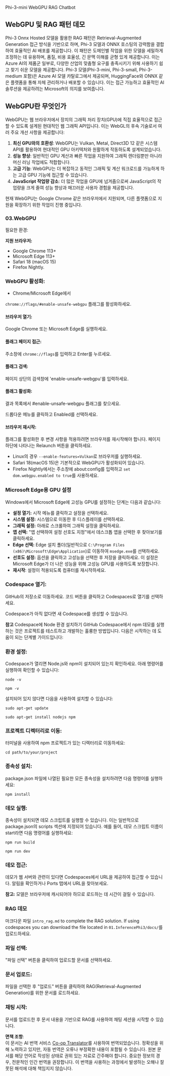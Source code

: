 <!--
CO_OP_TRANSLATOR_METADATA:
{
  "original_hash": "c7a7f2a07dc176c19e1ab9f249b548c9",
  "translation_date": "2025-04-04T05:34:01+00:00",
  "source_file": "code\\08.RAG\\rag_webgpu_chat\\README.md",
  "language_code": "ko"
}
-->
Phi-3-mini WebGPU RAG Chatbot

## WebGPU 및 RAG 패턴 데모
Phi-3 Onnx Hosted 모델을 활용한 RAG 패턴은 Retrieval-Augmented Generation 접근 방식을 기반으로 하며, Phi-3 모델과 ONNX 호스팅의 강력함을 결합하여 효율적인 AI 배포를 제공합니다. 이 패턴은 도메인별 작업을 위한 모델을 세밀하게 조정하는 데 유용하며, 품질, 비용 효율성, 긴 문맥 이해를 균형 있게 제공합니다. 이는 Azure AI의 제품군 일부로, 다양한 산업의 맞춤형 요구를 충족시키기 위해 사용하기 쉽고 찾기 쉬운 모델을 제공합니다. Phi-3 모델(Phi-3-mini, Phi-3-small, Phi-3-medium 포함)은 Azure AI 모델 카탈로그에서 제공되며, HuggingFace와 ONNX 같은 플랫폼을 통해 자체 관리하거나 배포할 수 있습니다. 이는 접근 가능하고 효율적인 AI 솔루션을 제공하려는 Microsoft의 의지를 보여줍니다.

## WebGPU란 무엇인가
WebGPU는 웹 브라우저에서 장치의 그래픽 처리 장치(GPU)에 직접 효율적으로 접근할 수 있도록 설계된 현대적인 웹 그래픽 API입니다. 이는 WebGL의 후속 기술로서 여러 주요 개선 사항을 제공합니다:

1. **최신 GPU와의 호환성**: WebGPU는 Vulkan, Metal, Direct3D 12 같은 시스템 API를 활용하여 현대적인 GPU 아키텍처와 원활하게 작동하도록 설계되었습니다.
2. **성능 향상**: 일반적인 GPU 계산과 빠른 작업을 지원하여 그래픽 렌더링뿐만 아니라 머신 러닝 작업에도 적합합니다.
3. **고급 기능**: WebGPU는 더 복잡하고 동적인 그래픽 및 계산 워크로드를 가능하게 하는 고급 GPU 기능에 접근할 수 있습니다.
4. **JavaScript 작업량 감소**: 더 많은 작업을 GPU에 넘겨줌으로써 JavaScript의 작업량을 크게 줄여 성능 향상과 매끄러운 사용자 경험을 제공합니다.

현재 WebGPU는 Google Chrome 같은 브라우저에서 지원되며, 다른 플랫폼으로 지원을 확장하기 위한 작업이 진행 중입니다.

### 03.WebGPU
필요한 환경:

**지원 브라우저:** 
- Google Chrome 113+
- Microsoft Edge 113+
- Safari 18 (macOS 15)
- Firefox Nightly.

### WebGPU 활성화:

- Chrome/Microsoft Edge에서 

`chrome://flags/#enable-unsafe-webgpu` 플래그를 활성화하세요.

#### 브라우저 열기:
Google Chrome 또는 Microsoft Edge를 실행하세요.

#### 플래그 페이지 접근:
주소창에 `chrome://flags`를 입력하고 Enter를 누르세요.

#### 플래그 검색:
페이지 상단의 검색창에 'enable-unsafe-webgpu'를 입력하세요.

#### 플래그 활성화:
결과 목록에서 #enable-unsafe-webgpu 플래그를 찾으세요.

드롭다운 메뉴를 클릭하고 Enabled를 선택하세요.

#### 브라우저 재시작:

플래그를 활성화한 후 변경 사항을 적용하려면 브라우저를 재시작해야 합니다. 페이지 하단에 나타나는 Relaunch 버튼을 클릭하세요.

- Linux의 경우 `--enable-features=Vulkan`로 브라우저를 실행하세요.
- Safari 18(macOS 15)은 기본적으로 WebGPU가 활성화되어 있습니다.
- Firefox Nightly에서는 주소창에 about:config를 입력하고 `set dom.webgpu.enabled to true`를 사용하세요.

### Microsoft Edge용 GPU 설정 

Windows에서 Microsoft Edge에 고성능 GPU를 설정하는 단계는 다음과 같습니다:

- **설정 열기:** 시작 메뉴를 클릭하고 설정을 선택하세요.
- **시스템 설정:** 시스템으로 이동한 후 디스플레이를 선택하세요.
- **그래픽 설정:** 아래로 스크롤하여 그래픽 설정을 클릭하세요.
- **앱 선택:** "앱 선택하여 설정 선호도 지정"에서 데스크톱 앱을 선택한 후 찾아보기를 클릭하세요.
- **Edge 선택:** Edge 설치 폴더(일반적으로 `C:\Program Files (x86)\Microsoft\Edge\Application`)로 이동하여 `msedge.exe`를 선택하세요.
- **선호도 설정:** 옵션을 클릭하고 고성능을 선택한 후 저장을 클릭하세요.
이 설정은 Microsoft Edge가 더 나은 성능을 위해 고성능 GPU를 사용하도록 보장합니다. 
- **재시작**: 설정이 적용되도록 컴퓨터를 재시작하세요.

### Codespace 열기:
GitHub의 저장소로 이동하세요.
코드 버튼을 클릭하고 Codespaces로 열기를 선택하세요.

Codespace가 아직 없다면 새 Codespace를 생성할 수 있습니다.

**참고** Codespace에 Node 환경 설치하기
GitHub Codespace에서 npm 데모를 실행하는 것은 프로젝트를 테스트하고 개발하는 훌륭한 방법입니다. 다음은 시작하는 데 도움이 되는 단계별 가이드입니다:

### 환경 설정:
Codespace가 열리면 Node.js와 npm이 설치되어 있는지 확인하세요. 아래 명령어를 실행하여 확인할 수 있습니다:
```
node -v
```
```
npm -v
```

설치되어 있지 않다면 다음을 사용하여 설치할 수 있습니다:
```
sudo apt-get update
```
```
sudo apt-get install nodejs npm
```

### 프로젝트 디렉터리로 이동:
터미널을 사용하여 npm 프로젝트가 있는 디렉터리로 이동하세요:
```
cd path/to/your/project
```

### 종속성 설치:
package.json 파일에 나열된 필요한 모든 종속성을 설치하려면 다음 명령어를 실행하세요:

```
npm install
```

### 데모 실행:
종속성이 설치되면 데모 스크립트를 실행할 수 있습니다. 이는 일반적으로 package.json의 scripts 섹션에 지정되어 있습니다. 예를 들어, 데모 스크립트 이름이 start라면 다음 명령어를 실행하세요:

```
npm run build
```
```
npm run dev
```

### 데모 접근:
데모가 웹 서버와 관련이 있다면 Codespaces에서 URL을 제공하여 접근할 수 있습니다. 알림을 확인하거나 Ports 탭에서 URL을 찾아보세요.

**참고:** 모델은 브라우저에 캐시되어야 하므로 로드하는 데 시간이 걸릴 수 있습니다.

### RAG 데모
마크다운 파일 `intro_rag.md` to complete the RAG solution. If using codespaces you can download the file located in `01.InferencePhi3/docs/`를 업로드하세요.

### 파일 선택:
"파일 선택" 버튼을 클릭하여 업로드할 문서를 선택하세요.

### 문서 업로드:
파일을 선택한 후 "업로드" 버튼을 클릭하여 RAG(Retrieval-Augmented Generation)를 위한 문서를 로드하세요.

### 채팅 시작:
문서를 업로드한 후 문서 내용을 기반으로 RAG를 사용하여 채팅 세션을 시작할 수 있습니다.

**면책 조항**:  
이 문서는 AI 번역 서비스 [Co-op Translator](https://github.com/Azure/co-op-translator)를 사용하여 번역되었습니다. 정확성을 위해 노력하고 있지만, 자동 번역은 오류나 부정확한 내용이 포함될 수 있습니다. 원본 문서를 해당 언어로 작성된 상태로 권위 있는 자료로 간주해야 합니다. 중요한 정보의 경우, 전문적인 인간 번역을 권장합니다. 이 번역을 사용하는 과정에서 발생하는 오해나 잘못된 해석에 대해 책임지지 않습니다.